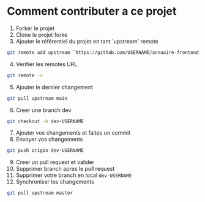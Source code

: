 # Comment contributer a ce projet

1. Forker le projet
2. Clone le projet forke
3. Ajouter le référentiel du projet en tant 'upstream' remote
```sh
git remote add upstream `https://github.com/USERNAME/annuaire-frontend.git`
```
4. Verifier les remotes URL
```sh
git remote -v
```
5. Ajouter le dernier changement
```sh
git pull upstream main
```
6. Creer une branch dev
```sh
git checkout -b dev-USERNAME
```
7. Ajouter vos changements et faites un commit
8. Envoyer vos changements
```sh
git push origin dev-USERNAME
```
9. Creer un pull request et valider
10. Supprimer branch apres le pull request
11. Supprimer votre branch en local `dev-USERNAME`
12. Synchroniser les changements
```sh
git pull upstream master
```
